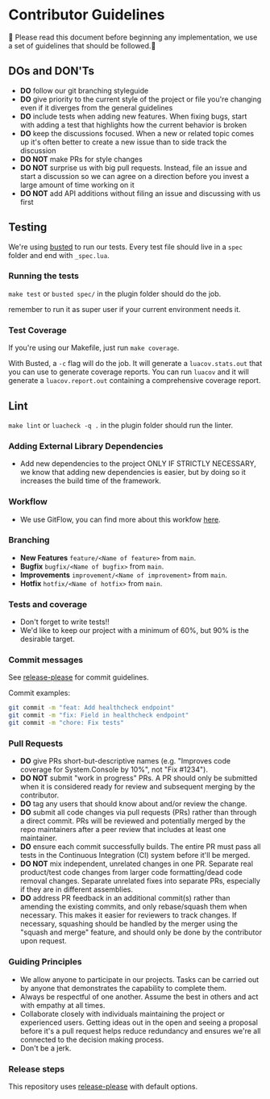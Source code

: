 # Contributor Guidelines

:honeybee: Please read this document before beginning any implementation, we use a set of guidelines that should be followed.:honeybee:

## DOs and DON'Ts

- **DO** follow our git branching styleguide
- **DO** give priority to the current style of the project or file you're changing even if it diverges from the general guidelines
- **DO** include tests when adding new features. When fixing bugs, start with adding a test that highlights how the current behavior is broken
- **DO** keep the discussions focused. When a new or related topic comes up it's often better to create a new issue than to side track the discussion
- **DO NOT** make PRs for style changes
- **DO NOT** surprise us with big pull requests. Instead, file an issue and start a discussion so we can agree on a direction before you invest a large amount of time working on it
- **DO NOT** add API additions without filing an issue and discussing with us first

## Testing

We're using [busted](http://olivinelabs.com/busted) to run our tests. Every test file should live in a `spec` folder and end with `_spec.lua`.

### Running the tests

`make test` or `busted spec/` in the plugin folder should do the job.

remember to run it as super user if your current environment needs it.

### Test Coverage

If you're using our Makefile, just run `make coverage`.

With Busted, a `-c` flag will do the job.
It will generate a `luacov.stats.out` that you can use to generate coverage reports.
You can run `luacov` and it will generate a `luacov.report.out` containing a comprehensive coverage report.

## Lint

`make lint` or `luacheck -q .` in the plugin folder should run the linter.

### Adding External Library Dependencies

- Add new dependencies to the project ONLY IF STRICTLY NECESSARY, we know that adding new dependencies is easier, but by doing so it increases the build time of the framework.

### Workflow

- We use GitFlow, you can find more about this workfow [here](http://nvie.com/posts/a-successful-git-branching-model/).

### Branching

- **New Features** `feature/<Name of feature>` from `main`.
- **Bugfix** `bugfix/<Name of bugfix>` from `main`.
- **Improvements** `improvement/<Name of improvement>` from `main`.
- **Hotfix** `hotfix/<Name of hotfix>` from `main`.

### Tests and coverage

- Don't forget to write tests!!
- We'd like to keep our project with a minimum of 60%, but 90% is the desirable target.

### Commit messages

See [release-please](https://github.com/googleapis/release-please?tab=readme-ov-file#how-should-i-write-my-commits) for commit guidelines.

Commit examples:

```bash
git commit -m "feat: Add healthcheck endpoint"
git commit -m "fix: Field in healthcheck endpoint"
git commit -m "chore: Fix tests"
```

### Pull Requests

- **DO** give PRs short-but-descriptive names (e.g. "Improves code coverage for System.Console by 10%", not "Fix #1234").
- **DO NOT** submit "work in progress" PRs. A PR should only be submitted when it is considered ready for review and subsequent merging by the contributor.
- **DO** tag any users that should know about and/or review the change.
- **DO** submit all code changes via pull requests (PRs) rather than through a direct commit. PRs will be reviewed and potentially merged by the repo maintainers after a peer review that includes at least one maintainer.
- **DO** ensure each commit successfully builds. The entire PR must pass all tests in the Continuous Integration (CI) system before it'll be merged.
- **DO NOT** mix independent, unrelated changes in one PR. Separate real product/test code changes from larger code formatting/dead code removal changes. Separate unrelated fixes into separate PRs, especially if they are in different assemblies.
- **DO** address PR feedback in an additional commit(s) rather than amending the existing commits, and only rebase/squash them when necessary. This makes it easier for reviewers to track changes. If necessary, squashing should be handled by the merger using the "squash and merge" feature, and should only be done by the contributor upon request.

### Guiding Principles

- We allow anyone to participate in our projects. Tasks can be carried out by anyone that demonstrates the capability to complete them.
- Always be respectful of one another. Assume the best in others and act with empathy at all times.
- Collaborate closely with individuals maintaining the project or experienced users. Getting ideas out in the open and seeing a proposal before it's a pull request helps reduce redundancy and ensures we're all connected to the decision making process.
- Don't be a jerk.

### Release steps

This repository uses [release-please](https://github.com/googleapis/release-please) with default options.
